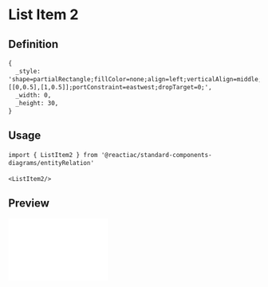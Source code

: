 # List Item 2

## Definition

```
{
  _style: 'shape=partialRectangle;fillColor=none;align=left;verticalAlign=middle;strokeColor=none;spacingLeft=34;rotatable=0;points=[[0,0.5],[1,0.5]];portConstraint=eastwest;dropTarget=0;',
  _width: 0,
  _height: 30,
}
```

## Usage

```
import { ListItem2 } from '@reactiac/standard-components-diagrams/entityRelation'

<ListItem2/>
```

## Preview

<img src="./list-item-2.png" width="200"/>
